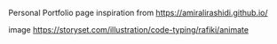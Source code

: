 Personal Portfolio page
inspiration from
https://amiralirashidi.github.io/



image
https://storyset.com/illustration/code-typing/rafiki/animate